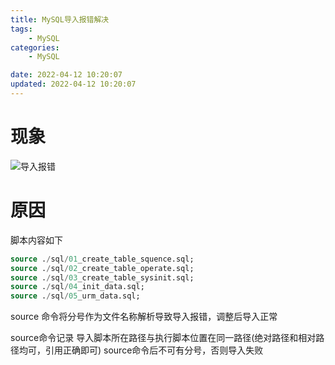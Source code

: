 ```yaml
---
title: MySQL导入报错解决
tags: 
	- MySQL
categories: 
	- MySQL

date: 2022-04-12 10:20:07	
updated: 2022-04-12 10:20:07
---
```

# <span id="inline-blue">现象</span> 
![导入报错](/images/mysql/mysql_20211022_001.png)

# <span id="inline-blue">原因</span> 
脚本内容如下
```sql
source ./sql/01_create_table_squence.sql;
source ./sql/02_create_table_operate.sql;
source ./sql/03_create_table_sysinit.sql;
source ./sql/04_init_data.sql;
source ./sql/05_urm_data.sql;
```
source 命令将分号作为文件名称解析导致导入报错，调整后导入正常

source命令记录
导入脚本所在路径与执行脚本位置在同一路径(绝对路径和相对路径均可，引用正确即可)
source命令后不可有分号，否则导入失败





